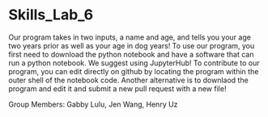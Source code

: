 # Skills_Lab_6

Our program takes in two inputs, a name and age, and tells you your age two years prior as well as your age in dog years!
To use our program, you first need to download the python notebook and have a software that can run a python notebook. We suggest using JupyterHub!
To contribute to our program, you can edit directly on github by locating the program within the outer shell of the notebook code. Another alternative is to downlaod the program and edit it and submit a new pull request with a new file!

Group Members: Gabby Lulu, Jen Wang, Henry Uz
